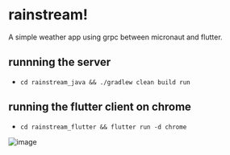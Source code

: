 # rainstream!
A simple weather app using grpc between micronaut and flutter.

## runnning the server
- `cd rainstream_java && ./gradlew clean build run`
## running the flutter client on chrome
- `cd rainstream_flutter && flutter run -d chrome`

![image](https://github.com/briannbig/rainstream/assets/58851341/6b1c564a-0cd4-49b0-9d87-95cc0bd5bb71)

